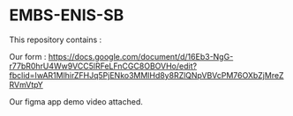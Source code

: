 # EMBS-ENIS-SB
This repository contains : 

Our form : https://docs.google.com/document/d/16Eb3-NgG-r77bR0hrU4Ww9VCC5lRFeLFnCGC8OBOVHo/edit?fbclid=IwAR1MlhirZFHJq5PjENko3MMlHd8y8RZlQNpVBVcPM76OXbZjMreZRVmVtpY

Our figma app demo video attached.

